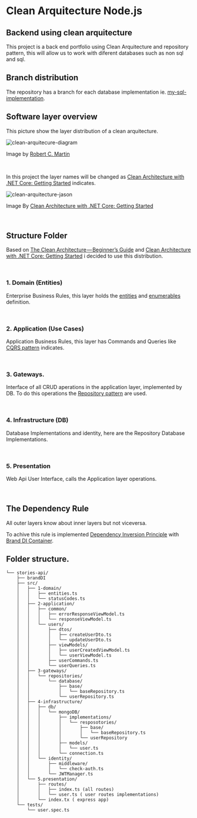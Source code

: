 # Clean Arquitecture Node.js

## Backend using clean arquitecture

This project is a back end portfolio using Clean Arquitecture and repository pattern, this will allow us to work with diferent databases such as non sql and sql.

## Branch distribution

The repository has a branch for each database implementation ie. [my-sql-implementation](https://github.com/oscar-dlth/movies-api/tree/my-sql-implementation).

## Software layer overview

This picture show the layer distribution of a clean arquitecture.

![clean-arquitecure-diagram]

[clean-arquitecure-diagram]: https://blog.cleancoder.com/uncle-bob/images/2012-08-13-the-clean-architecture/CleanArchitecture.jpg
Image by [Robert C. Martin](https://blog.cleancoder.com/uncle-bob/2012/08/13/the-clean-architecture.html)

</br>

In this project the layer names will be changed as [Clean Architecture with .NET Core: Getting Started](https://jasontaylor.dev/clean-architecture-getting-started/) indicates.

![clean-arquitecture-jason]

[clean-arquitecture-jason]: https://miro.medium.com/max/640/0*GaN7k4lcnYOOJUUs

Image By [Clean Architecture with .NET Core: Getting Started](https://jasontaylor.dev/clean-architecture-getting-started/)

<br>


## Structure Folder

Based on [The Clean Architecture — Beginner’s Guide](https://betterprogramming.pub/the-clean-architecture-beginners-guide-e4b7058c1165) and [Clean Architecture with .NET Core: Getting Started](https://jasontaylor.dev/clean-architecture-getting-started/) i decided to use this distribution.

<br>

### 1. Domain (Entities)

Enterprise Business Rules, this layer holds the <u>entities</u> and <u>enumerables</u> definition.

<br>


### 2. Application (Use Cases)

Application Business Rules, this layer has Commands and Queries like  [CQRS pattern](https://martinfowler.com/bliki/CQRS.html) indicates.

<br>


### 3. Gateways.
Interface of all CRUD aperations in the application layer, implemented by DB. To do this operations the [Repository pattern](https://medium.com/@pererikbergman/repository-design-pattern-e28c0f3e4a30) are used.

<br>


### 4. Infrastructure (DB)
Database Implementations and identity, here are the Repository Database Implementations.

<br>


### 5. Presentation
Web Api User Interface, calls the Application layer operations.

<br>



## The Dependency Rule 
All outer layers know about inner layers but not viceversa.

To achive this rule is implemented [Dependency Inversion Principle](https://es.wikipedia.org/wiki/Principio_de_inversi%C3%B3n_de_la_dependencia) with [Brand DI Container](https://brandi.js.org/).


## Folder structure.

```
└── stories-api/
    ├── brandDI
    ├── src/
    │   ├── 1-domain/
    │   │   ├── entities.ts
    │   │   └── statusCodes.ts
    │   ├── 2-application/
    │   │   ├── common/
    │   │   │   ├── errorResponseViewModel.ts
    │   │   │   └── responseViewModel.ts
    │   │   └── users/
    │   │       ├── dtos/
    │   │       │   ├── createUserDto.ts
    │   │       │   └── updateUserDto.ts
    │   │       ├── viewModels/
    │   │       │   ├── userCreatedViewModel.ts
    │   │       │   └── userViewModel.ts  
    │   │       ├── userCommands.ts
    │   │       └── userQueries.ts
    │   ├── 3-gateways/
    │   │   └── repositories/
    │   │       └── database/
    │   │           ├── base/
    │   │           │   └── baseRepository.ts
    │   │           └── userRepository.ts
    │   ├── 4-infrastructure/
    │   │   ├── db/
    │   │   │   └── mongoDB/
    │   │   │       ├── implementations/
    │   │   │       │   └── resposotories/
    │   │   │       │       ├── base/
    │   │   │       │       │   └── baseRepository.ts
    │   │   │       │       └── userRepository
    │   │   │       ├── models/
    │   │   │       │   └── user.ts
    │   │   │       └── connection.ts
    │   │   └── identity/
    │   │       ├── middleware/
    │   │       │   └── check-auth.ts
    │   │       └── JWTManager.ts
    │   └── 5.presentation/
    │       ├── routes/
    │       │   ├── index.ts (all routes)
    │       │   └── user.ts ( user routes implementations)
    │       └── index.tx ( express app)
    └── tests/
        └── user.spec.ts
```

